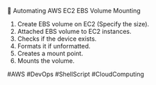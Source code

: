 🚀 Automating AWS EC2 EBS Volume Mounting

1. Create EBS volume on EC2 (Specify the size).
2. Attached EBS volume to EC2 instances.
3. Checks if the device exists.
4. Formats it if unformatted.
5. Creates a mount point.
6. Mounts the volume.


#AWS #DevOps #ShellScript #CloudComputing
